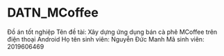 # DATN_MCoffee
Đồ án tốt nghiệp
Tên đề tài: Xây dựng ứng dụng bán cà phê MCoffee trên điện thoại Android
Họ tên sinh viên: Nguyễn Đức Manh
Mã sinh viên: 2019606469
